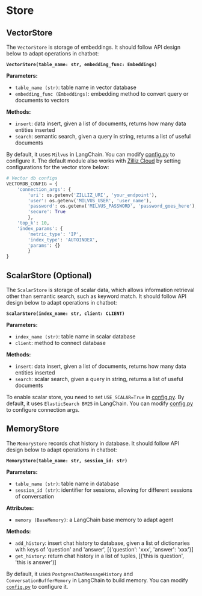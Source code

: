 # Store

## VectorStore

The `VectorStore` is storage of embeddings. It should follow API design below to adapt operations in chatbot:

**`VectorStore(table_name: str, embedding_func: Embeddings)`**

**Parameters:**

- `table_name (str)`: table name in vector database
- `embedding_func (Embeddings)`: embedding method to convert query or documents to vectors

**Methods:**

- `insert`: data insert, given a list of documents, returns how many data entities inserted
- `search`: semantic search, given a query in string, returns a list of useful documents

By default, it uses `Milvus` in LangChain. You can modify [config.py](../../config.py) to configure it.
The default module also works with [Zilliz Cloud](https://zilliz.com) by setting configurations for the vector store below:

```python
# Vector db configs
VECTORDB_CONFIG = {
    'connection_args': {
        'uri': os.getenv('ZILLIZ_URI', 'your_endpoint'),
        'user': os.getenv('MILVUS_USER', 'user_name'),
        'password': os.getenv('MILVUS_PASSWORD', 'password_goes_here'),
        'secure': True
        },
    'top_k': 10,
    'index_params': {
        'metric_type': 'IP',
        'index_type': 'AUTOINDEX',
        'params': {}
        }
}
```

## ScalarStore (Optional)

The `ScalarStore` is storage of scalar data, which allows information retrieval other than semantic search, such as keyword match. It should follow API design below to adapt operations in chatbot:

**`ScalarStore(index_name: str, client: CLIENT)`**

**Parameters:**

- `index_name (str)`: table name in scalar database
- `client`: method to connect database

**Methods:**

- `insert`: data insert, given a list of documents, returns how many data entities inserted
- `search`: scalar search, given a query in string, returns a list of useful documents

To enable scalar store, you need to set `USE_SCALAR=True` in [config.py](../../config.py).
By default, it uses `ElasticSearch BM25` in LangChain. You can modify [config.py](../../config.py) to configure connection args.

## MemoryStore

The `MemoryStore` records chat history in database. It should follow API design below to adapt operations in chatbot:

**`MemoryStore(table_name: str, session_id: str)`**

**Parameters:**

- `table_name (str)`: table name in database
- `session_id (str)`: identifier for sessions, allowing for different sessions of conversation

**Attributes:**

- `memory (BaseMemory)`: a LangChain base memory to adapt agent

**Methods:**

- `add_history`: insert chat history to database, given a list of dictionaries with keys of 'question' and 'answer', [{'question': 'xxx', 'answer': 'xxx'}]
- `get_history`: return chat history in a list of tuples, [('this is question', 'this is answer')]

By default, it uses `PostgresChatMessageHistory` and `ConversationBufferMemory` in LangChain to build memory. You can modify [`config.py`](../../config.py) to configure it.

